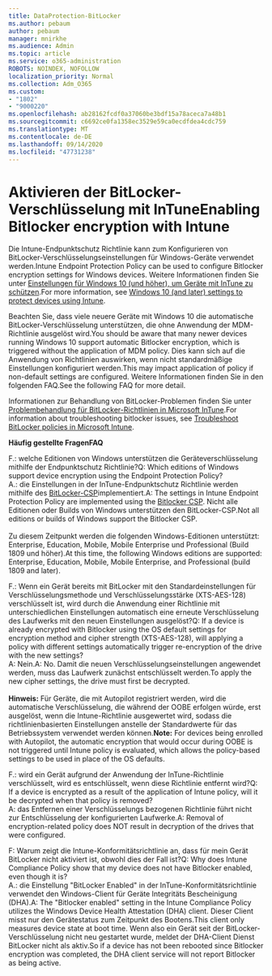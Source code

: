 ```yaml
---
title: DataProtection-BitLocker
ms.author: pebaum
author: pebaum
manager: mnirkhe
ms.audience: Admin
ms.topic: article
ms.service: o365-administration
ROBOTS: NOINDEX, NOFOLLOW
localization_priority: Normal
ms.collection: Adm_O365
ms.custom:
- "1802"
- "9000220"
ms.openlocfilehash: ab28162fcdf0a37060be3bdf15a78aceca7a48b1
ms.sourcegitcommit: c6692ce0fa1358ec3529e59ca0ecdfdea4cdc759
ms.translationtype: MT
ms.contentlocale: de-DE
ms.lasthandoff: 09/14/2020
ms.locfileid: "47731238"
---
```

# <a name="enabling-bitlocker-encryption-with-intune"></a><span data-ttu-id="b4074-102">Aktivieren der BitLocker-Verschlüsselung mit InTune</span><span class="sxs-lookup"><span data-stu-id="b4074-102">Enabling Bitlocker encryption with Intune</span></span>

 <span data-ttu-id="b4074-103">Die Intune-Endpunktschutz Richtlinie kann zum Konfigurieren von BitLocker-Verschlüsselungseinstellungen für Windows-Geräte verwendet werden.</span><span class="sxs-lookup"><span data-stu-id="b4074-103">Intune Endpoint Protection Policy can be used to configure Bitlocker encryption settings for Windows devices.</span></span> <span data-ttu-id="b4074-104">Weitere Informationen finden Sie unter [Einstellungen für Windows 10 (und höher), um Geräte mit InTune zu schützen](https://docs.microsoft.com/intune/endpoint-protection-windows-10#windows-encryption).</span><span class="sxs-lookup"><span data-stu-id="b4074-104">For more information, see [Windows 10 (and later) settings to protect devices using Intune](https://docs.microsoft.com/intune/endpoint-protection-windows-10#windows-encryption).</span></span>
 
<span data-ttu-id="b4074-105">Beachten Sie, dass viele neuere Geräte mit Windows 10 die automatische BitLocker-Verschlüsselung unterstützen, die ohne Anwendung der MDM-Richtlinie ausgelöst wird.</span><span class="sxs-lookup"><span data-stu-id="b4074-105">You should be aware that many newer devices running Windows 10 support automatic Bitlocker encryption, which is triggered without the application of MDM policy.</span></span> <span data-ttu-id="b4074-106">Dies kann sich auf die Anwendung von Richtlinien auswirken, wenn nicht standardmäßige Einstellungen konfiguriert werden.</span><span class="sxs-lookup"><span data-stu-id="b4074-106">This may impact application of policy if non-default settings are configured.</span></span> <span data-ttu-id="b4074-107">Weitere Informationen finden Sie in den folgenden FAQ.</span><span class="sxs-lookup"><span data-stu-id="b4074-107">See the following FAQ for more detail.</span></span>
 
<span data-ttu-id="b4074-108">Informationen zur Behandlung von BitLocker-Problemen finden Sie unter [Problembehandlung für BitLocker-Richtlinien in Microsoft InTune](https://docs.microsoft.com/intune/protect/troubleshoot-bitlocker-policies).</span><span class="sxs-lookup"><span data-stu-id="b4074-108">For information about troubleshooting bitlocker issues, see [Troubleshoot BitLocker policies in Microsoft Intune](https://docs.microsoft.com/intune/protect/troubleshoot-bitlocker-policies).</span></span>
 
 
<span data-ttu-id="b4074-109">**Häufig gestellte Fragen**</span><span class="sxs-lookup"><span data-stu-id="b4074-109">**FAQ**</span></span>

 <span data-ttu-id="b4074-110">F.: welche Editionen von Windows unterstützen die Geräteverschlüsselung mithilfe der Endpunktschutz Richtlinie?</span><span class="sxs-lookup"><span data-stu-id="b4074-110">Q: Which editions of Windows support device encryption using the Endpoint Protection Policy?</span></span><br>
 <span data-ttu-id="b4074-111">A.: die Einstellungen in der InTune-Endpunktschutz Richtlinie werden mithilfe des [BitLocker-CSP](https://docs.microsoft.com/windows/client-management/mdm/bitlocker-csp)implementiert.</span><span class="sxs-lookup"><span data-stu-id="b4074-111">A: The settings in Intune Endpoint Protection Policy  are implemented using the [Bitlocker CSP](https://docs.microsoft.com/windows/client-management/mdm/bitlocker-csp).</span></span> <span data-ttu-id="b4074-112">Nicht alle Editionen oder Builds von Windows unterstützen den BitLocker-CSP.</span><span class="sxs-lookup"><span data-stu-id="b4074-112">Not all editions or builds of Windows support the Bitlocker CSP.</span></span> <br><br>
      <span data-ttu-id="b4074-113">Zu diesem Zeitpunkt werden die folgenden Windows-Editionen unterstützt: Enterprise, Education, Mobile, Mobile Enterprise und Professional (Build 1809 und höher).</span><span class="sxs-lookup"><span data-stu-id="b4074-113">At this time, the following Windows editions are supported: Enterprise, Education, Mobile, Mobile Enterprise, and Professional (build 1809 and later).</span></span>
 
<span data-ttu-id="b4074-114">F.: Wenn ein Gerät bereits mit BitLocker mit den Standardeinstellungen für Verschlüsselungsmethode und Verschlüsselungsstärke (XTS-AES-128) verschlüsselt ist, wird durch die Anwendung einer Richtlinie mit unterschiedlichen Einstellungen automatisch eine erneute Verschlüsselung des Laufwerks mit den neuen Einstellungen ausgelöst?</span><span class="sxs-lookup"><span data-stu-id="b4074-114">Q: If a device is already encrypted with Bitlocker using the OS default settings for encryption method and cipher strength (XTS-AES-128), will applying a policy with different settings automatically trigger re-encryption of the drive with the new settings?</span></span><br>
<span data-ttu-id="b4074-115">A: Nein.</span><span class="sxs-lookup"><span data-stu-id="b4074-115">A: No.</span></span> <span data-ttu-id="b4074-116">Damit die neuen Verschlüsselungseinstellungen angewendet werden, muss das Laufwerk zunächst entschlüsselt werden.</span><span class="sxs-lookup"><span data-stu-id="b4074-116">To apply the new cipher settings, the drive must first be decrypted.</span></span><br><br>
<span data-ttu-id="b4074-117">**Hinweis:** Für Geräte, die mit Autopilot registriert werden, wird die automatische Verschlüsselung, die während der OOBE erfolgen würde, erst ausgelöst, wenn die Intune-Richtlinie ausgewertet wird, sodass die richtlinienbasierten Einstellungen anstelle der Standardwerte für das Betriebssystem verwendet werden können.</span><span class="sxs-lookup"><span data-stu-id="b4074-117">**Note:** For devices being enrolled with Autopilot, the automatic encryption that would occur during OOBE is not triggered until Intune policy is evaluated, which allows the policy-based settings to be used in place of the OS defaults.</span></span>
 
<span data-ttu-id="b4074-118">F.: wird ein Gerät aufgrund der Anwendung der InTune-Richtlinie verschlüsselt, wird es entschlüsselt, wenn diese Richtlinie entfernt wird?</span><span class="sxs-lookup"><span data-stu-id="b4074-118">Q: If a device is encrypted as a result of the  application of Intune policy, will it be decrypted when that policy is removed?</span></span><br>
<span data-ttu-id="b4074-119">A: das Entfernen einer Verschlüsselungs bezogenen Richtlinie führt nicht zur Entschlüsselung der konfigurierten Laufwerke.</span><span class="sxs-lookup"><span data-stu-id="b4074-119">A: Removal of encryption-related policy does NOT result in decryption of the drives that were configured.</span></span>
 
<span data-ttu-id="b4074-120">F: Warum zeigt die Intune-Konformitätsrichtlinie an, dass für mein Gerät BitLocker nicht aktiviert ist, obwohl dies der Fall ist?</span><span class="sxs-lookup"><span data-stu-id="b4074-120">Q: Why does Intune Compliance Policy show that my device does not have Bitlocker enabled, even though it is?</span></span><br>
<span data-ttu-id="b4074-121">A.: die Einstellung "BitLocker Enabled" in der InTune-Konformitätsrichtlinie verwendet den Windows-Client für Geräte Integritäts Bescheinigung (DHA).</span><span class="sxs-lookup"><span data-stu-id="b4074-121">A: The "Bitlocker enabled" setting in the Intune Compliance Policy utilizes the Windows Device Health Attestation  (DHA) client.</span></span> <span data-ttu-id="b4074-122">Dieser Client misst nur den Gerätestatus zum Zeitpunkt des Bootens.</span><span class="sxs-lookup"><span data-stu-id="b4074-122">This client only measures device state at boot time.</span></span> <span data-ttu-id="b4074-123">Wenn also ein Gerät seit der BitLocker-Verschlüsselung nicht neu gestartet wurde, meldet der DHA-Client Dienst BitLocker nicht als aktiv.</span><span class="sxs-lookup"><span data-stu-id="b4074-123">So if a device has not been rebooted since Bitlocker encryption was completed, the DHA client service will not report Bitlocker as being active.</span></span>
 
 